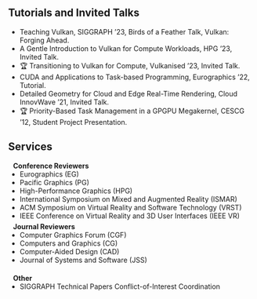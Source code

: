 ## Tutorials and Invited Talks

<ul style="margin:0 0 5px;">
  <li>Teaching Vulkan, SIGGRAPH ’23, Birds of a Feather Talk, Vulkan: Forging Ahead.</li>
  <li>A Gentle Introduction to Vulkan for Compute Workloads, HPG ’23, Invited Talk.</li>
  <li>🏆 Transitioning to Vulkan for Compute, Vulkanised ’23, Invited Talk.</li>
  <li>CUDA and Applications to Task-based Programming, Eurographics ’22, Tutorial.</li>
  <li>Detailed Geometry for Cloud and Edge Real-Time Rendering, Cloud InnovWave ’21, Invited Talk.</li>
  <li>🏆 Priority-Based Task Management in a GPGPU Megakernel, CESCG ’12, Student Project Presentation.</li>
</ul>

## Services

<h4 style="margin:0 10px 0;">Conference Reviewers</h4>

<ul style="margin:0 0 5px;">
  <li>Eurographics (EG)</li>
  <li>Pacific Graphics (PG)</li>
  <li>High-Performance Graphics (HPG)</li>
  <li>International Symposium on Mixed and Augmented Reality (ISMAR)</li>
  <li>ACM Symposium on Virtual Reality and Software Technology (VRST)</li>
  <li>IEEE Conference on Virtual Reality and 3D User Interfaces (IEEE VR)</li>
</ul>

<h4 style="margin:0 10px 0;">Journal Reviewers</h4>

<ul style="margin:0 0 20px;">
  <li>Computer Graphics Forum (CGF)</li>
  <li>Computers and Graphics (CG)</li>
  <li>Computer-Aided Design (CAD)</li>  
  <li>Journal of Systems and Software (JSS)</li>
</ul>

<h4 style="margin:0 10px 0;">Other</h4>

<ul style="margin:0 0 5px;">
  <li>SIGGRAPH Technical Papers Conflict-of-Interest Coordination</li>
</ul>